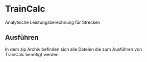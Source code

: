 # TrainCalc


Analytische Leistungsberechnung für Strecken

## Ausführen
In dem zip Archiv befinden sich alle Dateien die zum Ausführen von TrainCalc benötigt werden.
